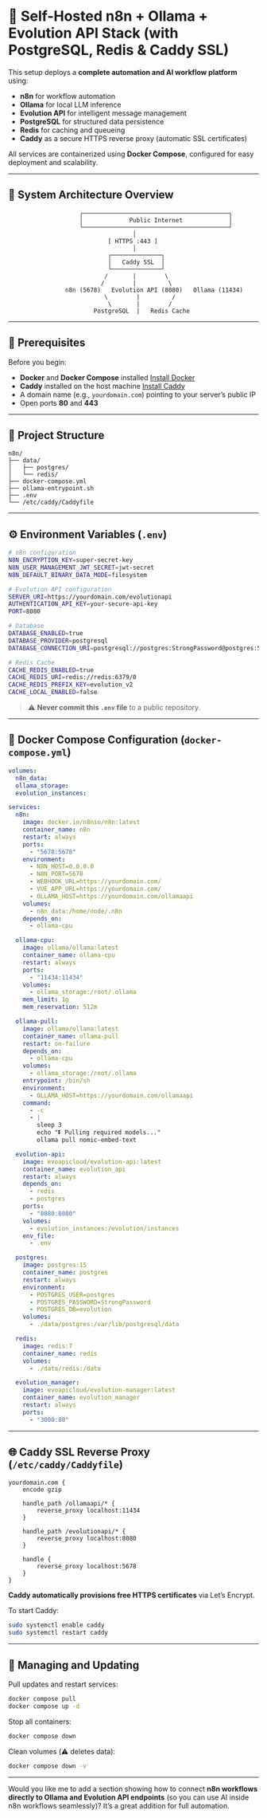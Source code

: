 

# 🚀 Self-Hosted n8n + Ollama + Evolution API Stack (with PostgreSQL, Redis & Caddy SSL)

This setup deploys a **complete automation and AI workflow platform** using:

* **n8n** for workflow automation
* **Ollama** for local LLM inference
* **Evolution API** for intelligent message management
* **PostgreSQL** for structured data persistence
* **Redis** for caching and queueing
* **Caddy** as a secure HTTPS reverse proxy (automatic SSL certificates)

All services are containerized using **Docker Compose**, configured for easy deployment and scalability.

---

## 🧠 System Architecture Overview

```
                    ┌─────────────────────────────────────────┐
                    │             Public Internet             │
                    └─────────────────────────────────────────┘
                                   │
                            [ HTTPS :443 ]
                                   │
                            ┌──────────────┐
                            │   Caddy SSL  │
                            └──────────────┘
                           /       |        \
                          /        |         \
                n8n (5678)   Evolution API (8080)   Ollama (11434)
                           \        |         /
                            \       |        /
                        PostgreSQL  |   Redis Cache
```

---

## 🧩 Prerequisites

Before you begin:

* **Docker** and **Docker Compose** installed
  [Install Docker](https://docs.docker.com/get-docker/)
* **Caddy** installed on the host machine
  [Install Caddy](https://caddyserver.com/docs/install)
* A domain name (e.g., `yourdomain.com`) pointing to your server’s public IP
* Open ports **80** and **443**

---

## 📁 Project Structure

```
n8n/
├── data/
│   ├── postgres/
│   └── redis/
├── docker-compose.yml
├── ollama-entrypoint.sh
├── .env
└── /etc/caddy/Caddyfile
```

---

## ⚙️ Environment Variables (`.env`)

```bash
# n8n configuration
N8N_ENCRYPTION_KEY=super-secret-key
N8N_USER_MANAGEMENT_JWT_SECRET=jwt-secret
N8N_DEFAULT_BINARY_DATA_MODE=filesystem

# Evolution API configuration
SERVER_URI=https://yourdomain.com/evolutionapi
AUTHENTICATION_API_KEY=your-secure-api-key
PORT=8080

# Database
DATABASE_ENABLED=true
DATABASE_PROVIDER=postgresql
DATABASE_CONNECTION_URI=postgresql://postgres:StrongPassword@postgres:5432/evolution

# Redis Cache
CACHE_REDIS_ENABLED=true
CACHE_REDIS_URI=redis://redis:6379/0
CACHE_REDIS_PREFIX_KEY=evolution_v2
CACHE_LOCAL_ENABLED=false
```

> ⚠️ **Never commit this `.env` file** to a public repository.

---

## 🐳 Docker Compose Configuration (`docker-compose.yml`)

```yaml
volumes:
  n8n_data:
  ollama_storage:
  evolution_instances:

services:
  n8n:
    image: docker.io/n8nio/n8n:latest
    container_name: n8n
    restart: always
    ports:
      - "5678:5678"
    environment:
      - N8N_HOST=0.0.0.0
      - N8N_PORT=5678
      - WEBHOOK_URL=https://yourdomain.com/
      - VUE_APP_URL=https://yourdomain.com/
      - OLLAMA_HOST=https://yourdomain.com/ollamaapi
    volumes:
      - n8n_data:/home/node/.n8n
    depends_on:
      - ollama-cpu

  ollama-cpu:
    image: ollama/ollama:latest
    container_name: ollama-cpu
    restart: always
    ports:
      - "11434:11434"
    volumes:
      - ollama_storage:/root/.ollama
    mem_limit: 1g
    mem_reservation: 512m

  ollama-pull:
    image: ollama/ollama:latest
    container_name: ollama-pull
    restart: on-failure
    depends_on:
      - ollama-cpu
    volumes:
      - ollama_storage:/root/.ollama
    entrypoint: /bin/sh
    environment:
      - OLLAMA_HOST=https://yourdomain.com/ollamaapi
    command:
      - -c
      - |
        sleep 3
        echo "⏬ Pulling required models..."
        ollama pull nomic-embed-text

  evolution-api:
    image: evoapicloud/evolution-api:latest
    container_name: evolution_api
    restart: always
    depends_on:
      - redis
      - postgres
    ports:
      - "8080:8080"
    volumes:
      - evolution_instances:/evolution/instances
    env_file:
      - .env

  postgres:
    image: postgres:15
    container_name: postgres
    restart: always
    environment:
      - POSTGRES_USER=postgres
      - POSTGRES_PASSWORD=StrongPassword
      - POSTGRES_DB=evolution
    volumes:
      - ./data/postgres:/var/lib/postgresql/data

  redis:
    image: redis:7
    container_name: redis
    volumes:
      - ./data/redis:/data

  evolution_manager:
    image: evoapicloud/evolution-manager:latest
    container_name: evolution_manager
    restart: always
    ports:
      - "3000:80"
```

---

## 🌐 Caddy SSL Reverse Proxy (`/etc/caddy/Caddyfile`)

```caddyfile
yourdomain.com {
    encode gzip

    handle_path /ollamaapi/* {
        reverse_proxy localhost:11434
    }

    handle_path /evolutionapi/* {
        reverse_proxy localhost:8080
    }

    handle {
        reverse_proxy localhost:5678
    }
}
```

**Caddy automatically provisions free HTTPS certificates** via Let’s Encrypt.

To start Caddy:

```bash
sudo systemctl enable caddy
sudo systemctl restart caddy
```

---

## 🧰 Managing and Updating

Pull updates and restart services:

```bash
docker compose pull
docker compose up -d
```

Stop all containers:

```bash
docker compose down
```

Clean volumes (⚠️ deletes data):

```bash
docker compose down -v
```


---

Would you like me to add a section showing how to connect **n8n workflows directly to Ollama and Evolution API endpoints** (so you can use AI inside n8n workflows seamlessly)? It’s a great addition for full automation.
